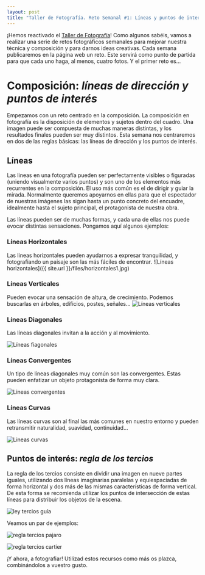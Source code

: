 ```yaml
---
layout: post
title: "Taller de Fotografía. Reto Semanal #1: Líneas y puntos de interés."
---
```


¡Hemos reactivado el [Taller de Fotografía](http://lewiscarroll.es/fotografia-y-revelado)! 
Como algunos sabéis, vamos a realizar una serie de retos fotográficos semanales para mejorar nuestra técnica y composición y para darnos ideas creativas. 
Cada semana publicaremos en la página web un reto. Este servirá como punto de partida para que cada uno haga, al menos, cuatro fotos. Y el primer reto es...


# Composición: *líneas de dirección y puntos de interés* #

Empezamos con un reto centrado en la composición. La composición en fotografía es la disposición de elementos y sujetos dentro del cuadro. Una imagen puede ser compuesta de muchas maneras distintas, y los resultados finales pueden ser muy distintos.
Esta semana nos centraremos en dos de las reglas básicas: las líneas de dirección y los puntos de interés.

## Líneas ## 
Las lineas en una fotografía pueden ser perfectamente visibles o figuradas (uniendo visualmente varios puntos) y son uno de los elementos más recurrentes en la composición.
El uso más común es el de dirigir y guiar la mirada. Normalmente queremos apoyarnos en ellas para que el espectador de nuestras imágenes las sigan hasta un punto concreto del encuadre, idealmente hasta el sujeto principal, el protagonista de nuestra obra.

Las líneas pueden ser de muchas formas, y cada una de ellas nos puede evocar distintas sensaciones. Pongamos aquí algunos ejemplos:

### Líneas Horizontales ###

Las lineas horizontales pueden ayudarnos a expresar tranquilidad, y fotografiando un paisaje son las más fáciles de encontrar. 
![Líneas horizontales]({{ site.url }}/files/horizontales1.jpg)

### Líneas Verticales ###

Pueden evocar una sensación de altura, de crecimiento. Podemos buscarlas en árboles, edificios, postes, señales...
![Líneas verticales]({{site.url}}/files/verticales1.jpg)

### Líneas Diagonales ###

Las líneas diagonales invitan a la acción y al movimiento.

![Líneas fiagonales]({{site.url}}/files/diagonales1.jpg)

### Líneas Convergentes ###

Un tipo de líneas diagonales muy común son las convergentes. Estas pueden enfatizar un objeto protagonista de forma muy clara.

![Lineas convergentes]({{site.url}}/files/convergentes1.jpg)

### Líneas Curvas ###

Las líneas curvas son al final las más comunes en nuestro entorno y pueden retransmitir naturalidad, suavidad, continuidad...

![Lineas curvas]({{site.url}}/files/curvas1.jpg)


## Puntos de interés: *regla de los tercios* ##
La regla de los tercios consiste en dividir una imagen en nueve partes iguales, utilizando dos líneas imaginarias paralelas y equiespaciadas de forma horizontal y dos más de las mismas características de forma vertical. De esta forma se recomienda utilizar los puntos de intersección de estas líneas para distribuir los objetos de la escena.

![ley tercios guía]({{site.url}}/files/regla-tercios-guias.jpg)

Veamos un par de ejemplos: 

![regla tercios pajaro]({{site.url}}/files/regla-de-los-tercios.png)

![regla tercios cartier]({{site.url}}/files/tercios-cartier.jpg)

¡Y ahora, a fotografiar! Utilizad estos recursos como más os plazca, combinándolos a vuestro gusto. 





